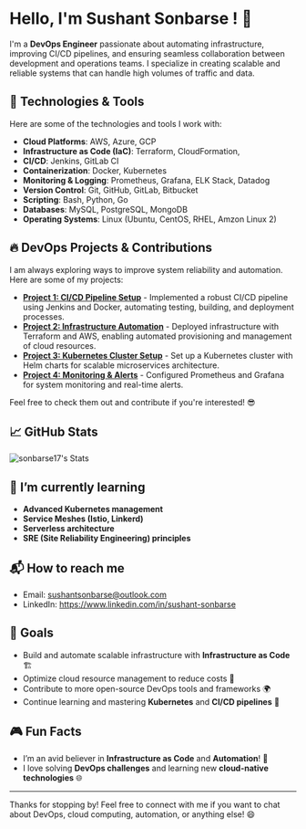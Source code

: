 # Hello, I'm Sushant Sonbarse ! 👋

I'm a **DevOps Engineer** passionate about automating infrastructure, improving CI/CD pipelines, and ensuring seamless collaboration between development and operations teams. I specialize in creating scalable and reliable systems that can handle high volumes of traffic and data.

## 🔧 Technologies & Tools

Here are some of the technologies and tools I work with:

- **Cloud Platforms**: AWS, Azure, GCP
- **Infrastructure as Code (IaC)**: Terraform, CloudFormation, 
- **CI/CD**: Jenkins, GitLab CI
- **Containerization**: Docker, Kubernetes
- **Monitoring & Logging**: Prometheus, Grafana, ELK Stack, Datadog
- **Version Control**: Git, GitHub, GitLab, Bitbucket
- **Scripting**: Bash, Python, Go
- **Databases**: MySQL, PostgreSQL, MongoDB 
- **Operating Systems**: Linux (Ubuntu, CentOS, RHEL, Amzon Linux 2)


## 🔥 DevOps Projects & Contributions

I am always exploring ways to improve system reliability and automation. Here are some of my projects:

- [**Project 1: CI/CD Pipeline Setup**](Link-to-Project) - Implemented a robust CI/CD pipeline using Jenkins and Docker, automating testing, building, and deployment processes.
- [**Project 2: Infrastructure Automation**](Link-to-Project) - Deployed infrastructure with Terraform and AWS, enabling automated provisioning and management of cloud resources.
- [**Project 3: Kubernetes Cluster Setup**](Link-to-Project) - Set up a Kubernetes cluster with Helm charts for scalable microservices architecture.
- [**Project 4: Monitoring & Alerts**](Link-to-Project) - Configured Prometheus and Grafana for system monitoring and real-time alerts.

Feel free to check them out and contribute if you're interested! 😎

## 📈 GitHub Stats

![sonbarse17's Stats](https://github-readme-stats.vercel.app/api?username=sonbarse17&theme=vue-dark&show_icons=true&hide_border=true&count_private=false)

## 🌱 I’m currently learning

- **Advanced Kubernetes management**
- **Service Meshes (Istio, Linkerd)**
- **Serverless architecture**
- **SRE (Site Reliability Engineering) principles**

## 📬 How to reach me

- Email: sushantsonbarse@outlook.com
- LinkedIn: https://www.linkedin.com/in/sushant-sonbarse

## 🎯 Goals

- Build and automate scalable infrastructure with **Infrastructure as Code** 🏗️
- Optimize cloud resource management to reduce costs 🚀
- Contribute to more open-source DevOps tools and frameworks 🌍
- Continue learning and mastering **Kubernetes** and **CI/CD pipelines** 🎯

## 🎮 Fun Facts

- I’m an avid believer in **Infrastructure as Code** and **Automation**! 🔧
- I love solving **DevOps challenges** and learning new **cloud-native technologies** 🌐

---

Thanks for stopping by! Feel free to connect with me if you want to chat about DevOps, cloud computing, automation, or anything else! 😄


##
